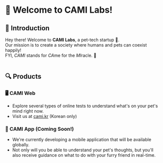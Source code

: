 # 👋 Welcome to CAMI Labs!

## 🌟 Introduction
Hey there! Welcome to **CAMI Labs**, a pet-tech startup 🐶. <br />
Our mission is to create a society where humans and pets can coexist happily! <br />
FYI, *CAMI* stands for *CA*me for the *MI*racle. 🌈
<br /><br />

## 🔍 Products
### 🖥️ CAMI Web
- Explore several types of online tests to understand what's on your pet's mind right now.
- Visit us at [cami.kr](https://cami.kr) (Korean only)
### 📱 CAMI App (Coming Soon!)
- We're currently developing a mobile application that will be available globally.
- Not only will you be able to understand your pet's thoughts, but you'll also receive guidance on what to do with your furry friend in real-time.
